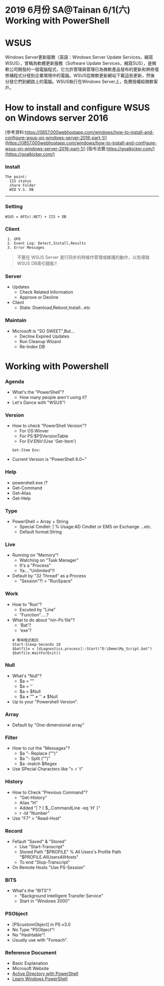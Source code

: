 # 2019 6月份 SA@Tainan 6/1(六) Working with PowerShell
# WSUS
Windows Server更新服務（英語：Windows Server Update Services，縮寫WSUS），曾稱為軟體更新服務（Software Update Services，縮寫SUS），是微軟公司開發的一個電腦程式，它允許管理員管理已為微軟產品發布的更新和熱修復修補程式分發到企業環境中的電腦。WSUS從微軟更新網站下載這些更新，然後分發它們到網路上的電腦。WSUS執行在Windows Server上，免費授權給微軟客戶。

# How to install and configure WSUS on Windows server 2016
[參考資料:https://0857.000webhostapp.com/windows/how-to-install-and-configure-wsus-on-windows-server-2016-part-1/](https://0857.000webhostapp.com/windows/how-to-install-and-configure-wsus-on-windows-server-2016-part-1/)
[指令法寶:https://goalkicker.com/](https://goalkicker.com/)
### Install
```
The point:
  IIS status
  share Folder
  WID V.S. DB
```
---
### Setting
```
WSUS = APIs(.NET) + IIS + DB
```
### Client
```
 1. GPO
 2. Event Log: Detect,Install,Results
 3. Error Messages
```

> 不要在 WSUS Server 進行同步的時候作管理或維護的動作，以免導致WSUS DB索引錯亂!!

### Server
- Updates
  * Check Related Information
  * Approve or Decline
- Client
  * State: Doenload,Reboot,Install...etc
  
### Maintain
- Microsoft is "SO SWEET",But...
  * Decline Expired Updates
  * Run Cleanup Wizard
  * Re-Index DB

# Working with Powershell
### Agenda
- What's the "PowerShell"?
  * How many people aren't using it?
- Let's Dance with "WSUS"!
### Version
- How to check "PowerShell Version"?
  * For OS:Winver
  * For PS:$PSVersionTable
  * For EV:ENV:(Use 'Get-Item')
  ```
  Get-Item Env:
  ```
- Current Version is "PowerShell 6.0~"
### Help
- powershell.exe /?
- Get-Command
- Get-Alias
- Get-Help
### Type
- PowerShell = Array + String
  * Special Cmdlet: |
    % Usage:AD Cmdlet or EMS on Exchange ...etc.
  * Default format:String
### Live
- Running on "Memory"!
  * Watching on "Task Manager"
  * It's a "Process"
  * Ya...."Unlimited"!!
- Default by "32 Thread" as a Process
  * "Session"?! > "RunSpace"
### Work
- How to "Run"?
  * Excuted by "Line"
  * "Function".....?
- What to do about "nin-Ps file"?
  * 'Bat'?
  * 'exe'?
  ```
  # 等待程式跑完
  Start-Sleep-Seconds 10
  $batfile = [diagnostics.process]::Start("D:\Demo\My_Script.bat")
  $batfile.WaitForExit()
  ```
### Null
- What's "Null"?
  * $a = ""
  * $a = ''
  * $a = $Null
  * $a ≠ "" ≠ '' ≠ $Null
- Up to your "Powershell Version".
### Array
- Default by "One-dimensional array"
### Filter
- How to cut the "Messages"?
  * $a "- Replace ("")"
  * $a "- Split ("")"
  * $a -match $Regex
- Use SPecial Characters like "`n `r `t"
### History
- How to Check "Previous Command"?
  * "Get-History"
  * Alias "H"
  * Added "| ? { $_.CommandLine -eq 'H' }"
  * r -ld "Number"
- Use "F7" > "Read-Host"
### Record
- Fefault "Saved" & "Stored"
  * Use "Start-Transcript"
  * Stored Path "$PROFILE"
    % All Users's Profile Path "$PROFILE.AllUsersAllHosts"
  * To end "Stop-Transcript"
- On Remote Hosts "Use PS-Session"
###  BITS
- What's the "BITS"?
  * "Background Intelligent Transfer Service"
  * Start in "Windows 2000"
### PSObject
- [PScustomObject] in PS v3.0
- No Type "PSObject"!
- No "Hashtable"!
- Usually use with "Foreach".
### Reference Document
- Basic Explanation
- Microsoft Website
- [Active Directory with PowerShell](https://www.books.com.tw/products/0010697249)
- [Learn Windows PowerShell](https://www.books.com.tw/products/0010809471)
